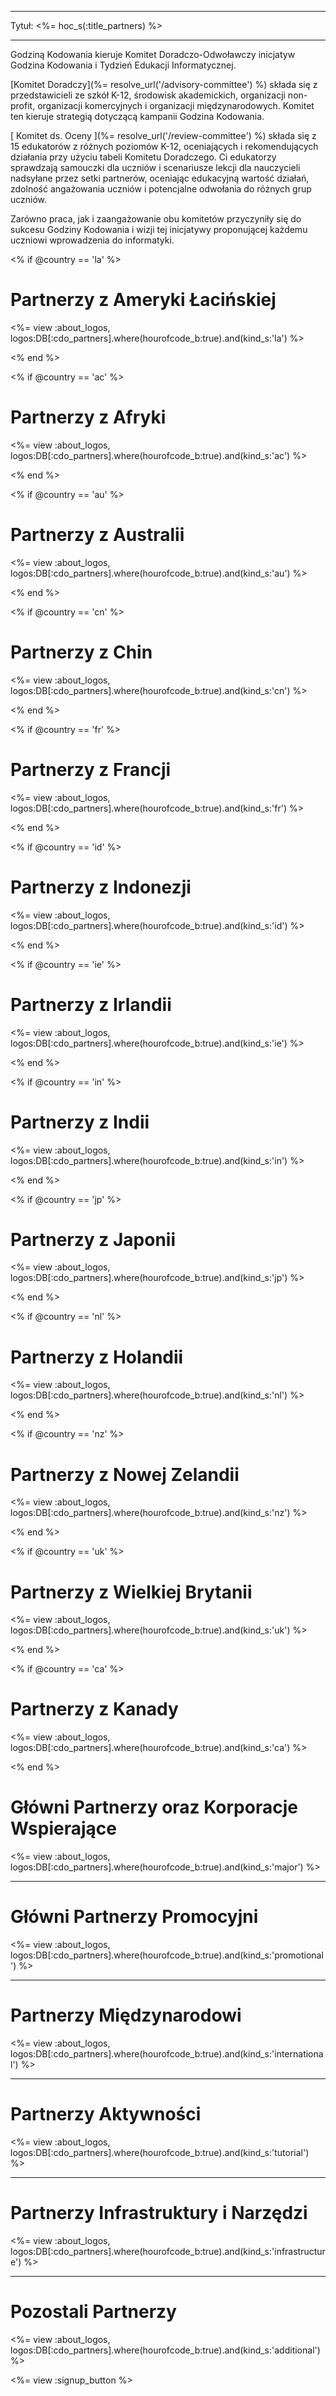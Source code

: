 * * *

Tytuł: <%= hoc_s(:title_partners) %>

* * *

Godziną Kodowania kieruje Komitet Doradczo-Odwoławczy inicjatyw Godzina Kodowania i Tydzień Edukacji Informatycznej.

[Komitet Doradczy](%= resolve_url('/advisory-committee') %) składa się z przedstawicieli ze szkół K-12, środowisk akademickich, organizacji non-profit, organizacji komercyjnych i organizacji międzynarodowych. Komitet ten kieruje strategią dotyczącą kampanii Godzina Kodowania.

[ Komitet ds. Oceny ](%= resolve_url('/review-committee') %) składa się z 15 edukatorów z różnych poziomów K-12, oceniających i rekomendujących działania przy użyciu tabeli Komitetu Doradczego. Ci edukatorzy sprawdzają samouczki dla uczniów i scenariusze lekcji dla nauczycieli nadsyłane przez setki partnerów, oceniając edukacyjną wartość działań, zdolność angażowania uczniów i potencjalne odwołania do różnych grup uczniów.

Zarówno praca, jak i zaangażowanie obu komitetów przyczyniły się do sukcesu Godziny Kodowania i wizji tej inicjatywy proponującej każdemu uczniowi wprowadzenia do informatyki.

<% if @country == 'la' %>

# Partnerzy z Ameryki Łacińskiej

<%= view :about_logos, logos:DB[:cdo_partners].where(hourofcode_b:true).and(kind_s:'la') %>

<% end %>

<% if @country == 'ac' %>

# Partnerzy z Afryki

<%= view :about_logos, logos:DB[:cdo_partners].where(hourofcode_b:true).and(kind_s:'ac') %>

<% end %>

<% if @country == 'au' %>

# Partnerzy z Australii

<%= view :about_logos, logos:DB[:cdo_partners].where(hourofcode_b:true).and(kind_s:'au') %>

<% end %>

<% if @country == 'cn' %>

# Partnerzy z Chin

<%= view :about_logos, logos:DB[:cdo_partners].where(hourofcode_b:true).and(kind_s:'cn') %>

<% end %>

<% if @country == 'fr' %>

# Partnerzy z Francji

<%= view :about_logos, logos:DB[:cdo_partners].where(hourofcode_b:true).and(kind_s:'fr') %>

<% end %>

<% if @country == 'id' %>

# Partnerzy z Indonezji

<%= view :about_logos, logos:DB[:cdo_partners].where(hourofcode_b:true).and(kind_s:'id') %>

<% end %>

<% if @country == 'ie' %>

# Partnerzy z Irlandii

<%= view :about_logos, logos:DB[:cdo_partners].where(hourofcode_b:true).and(kind_s:'ie') %>

<% end %>

<% if @country == 'in' %>

# Partnerzy z Indii

<%= view :about_logos, logos:DB[:cdo_partners].where(hourofcode_b:true).and(kind_s:'in') %>

<% end %>

<% if @country == 'jp' %>

# Partnerzy z Japonii

<%= view :about_logos, logos:DB[:cdo_partners].where(hourofcode_b:true).and(kind_s:'jp') %>

<% end %>

<% if @country == 'nl' %>

# Partnerzy z Holandii

<%= view :about_logos, logos:DB[:cdo_partners].where(hourofcode_b:true).and(kind_s:'nl') %>

<% end %>

<% if @country == 'nz' %>

# Partnerzy z Nowej Zelandii

<%= view :about_logos, logos:DB[:cdo_partners].where(hourofcode_b:true).and(kind_s:'nz') %>

<% end %>

<% if @country == 'uk' %>

# Partnerzy z Wielkiej Brytanii

<%= view :about_logos, logos:DB[:cdo_partners].where(hourofcode_b:true).and(kind_s:'uk') %>

<% end %>

<% if @country == 'ca' %>

# Partnerzy z Kanady

<%= view :about_logos, logos:DB[:cdo_partners].where(hourofcode_b:true).and(kind_s:'ca') %>

<% end %>

# Główni Partnerzy oraz Korporacje Wspierające

<%= view :about_logos, logos:DB[:cdo_partners].where(hourofcode_b:true).and(kind_s:'major') %>

* * *

# Główni Partnerzy Promocyjni

<%= view :about_logos, logos:DB[:cdo_partners].where(hourofcode_b:true).and(kind_s:'promotional') %>

* * *

# Partnerzy Międzynarodowi

<%= view :about_logos, logos:DB[:cdo_partners].where(hourofcode_b:true).and(kind_s:'international') %>

* * *

# Partnerzy Aktywności

<%= view :about_logos, logos:DB[:cdo_partners].where(hourofcode_b:true).and(kind_s:'tutorial') %>

* * *

# Partnerzy Infrastruktury i Narzędzi

<%= view :about_logos, logos:DB[:cdo_partners].where(hourofcode_b:true).and(kind_s:'infrastructure') %>

* * *

# Pozostali Partnerzy

<%= view :about_logos, logos:DB[:cdo_partners].where(hourofcode_b:true).and(kind_s:'additional') %>

<%= view :signup_button %>